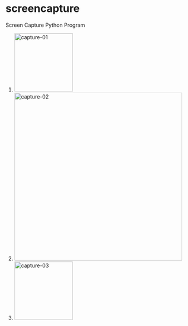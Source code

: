 # screencapture
Screen Capture Python Program

1. <img width="157" alt="capture-01" src="https://github.com/uhwang/screencapture/assets/43251090/36c542a9-7d85-4f91-bbef-922bfae04dfb">

2. <img width="452" alt="capture-02" src="https://github.com/uhwang/screencapture/assets/43251090/e87a4bc1-34e4-4b27-899c-f8206367aa5e">

3. <img width="157" alt="capture-03" src="https://github.com/uhwang/screencapture/assets/43251090/a06ea1a3-ba61-4d0e-8552-bc1427f02732">
